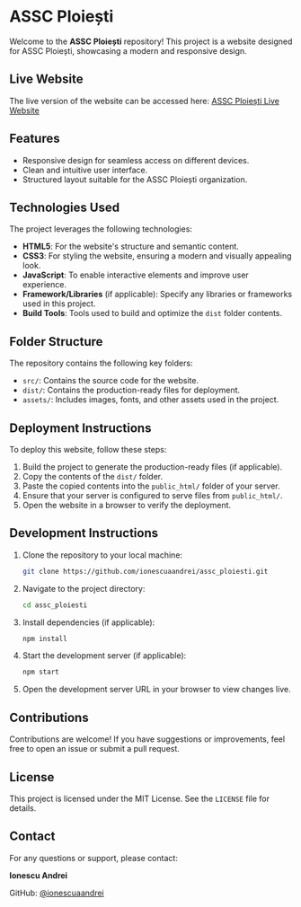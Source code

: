 # ASSC Ploiești

Welcome to the **ASSC Ploiești** repository! This project is a website designed for ASSC Ploiești, showcasing a modern and responsive design.

## Live Website

The live version of the website can be accessed here: [ASSC Ploiești Live Website](https://gigi.taxibraila.click/)

## Features

- Responsive design for seamless access on different devices.
- Clean and intuitive user interface.
- Structured layout suitable for the ASSC Ploiești organization.

## Technologies Used

The project leverages the following technologies:

- **HTML5**: For the website's structure and semantic content.
- **CSS3**: For styling the website, ensuring a modern and visually appealing look.
- **JavaScript**: To enable interactive elements and improve user experience.
- **Framework/Libraries** (if applicable): Specify any libraries or frameworks used in this project.
- **Build Tools**: Tools used to build and optimize the `dist` folder contents.

## Folder Structure

The repository contains the following key folders:

- `src/`: Contains the source code for the website.
- `dist/`: Contains the production-ready files for deployment.
- `assets/`: Includes images, fonts, and other assets used in the project.

## Deployment Instructions

To deploy this website, follow these steps:

1. Build the project to generate the production-ready files (if applicable).
2. Copy the contents of the `dist/` folder.
3. Paste the copied contents into the `public_html/` folder of your server.
4. Ensure that your server is configured to serve files from `public_html/`.
5. Open the website in a browser to verify the deployment.

## Development Instructions

1. Clone the repository to your local machine:
   ```bash
   git clone https://github.com/ionescuaandrei/assc_ploiesti.git
   ```

2. Navigate to the project directory:
   ```bash
   cd assc_ploiesti
   ```

3. Install dependencies (if applicable):
   ```bash
   npm install
   ```

4. Start the development server (if applicable):
   ```bash
   npm start
   ```

5. Open the development server URL in your browser to view changes live.

## Contributions

Contributions are welcome! If you have suggestions or improvements, feel free to open an issue or submit a pull request.

## License

This project is licensed under the MIT License. See the `LICENSE` file for details.

## Contact

For any questions or support, please contact:

**Ionescu Andrei**

GitHub: [@ionescuaandrei](https://github.com/ionescuaandrei)
